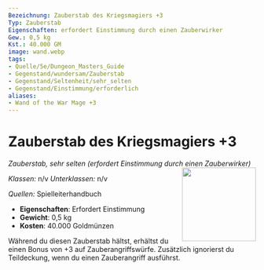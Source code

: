 ```yaml
---
Bezeichnung: Zauberstab des Kriegsmagiers +3
Typ: Zauberstab
Eigenschaften: erfordert Einstimmung durch einen Zauberwirker
Gew.: 0,5 kg
Kst.: 40.000 GM
image: wand.webp
tags:
- Quelle/5e/Dungeon_Masters_Guide
- Gegenstand/wundersam/Zauberstab
- Gegenstand/Seltenheit/sehr_selten
- Gegenstand/Einstimmung/erforderlich
aliases:
- Wand of the War Mage +3
---
```

# Zauberstab des Kriegsmagiers +3
_Zauberstab, sehr selten (erfordert Einstimmung durch einen Zauberwirker)_
<img src="wand.webp" align="right" width="150">

_Klassen:_ n/v 
_Unterklassen:_  n/v

_Quellen:_ Spielleiterhandbuch

- **Eigenschaften**: Erfordert Einstimmung
- **Gewicht**: 0,5 kg
- **Kosten**: 40.000 Goldmünzen

Während du diesen Zauberstab hältst, erhältst du einen Bonus von +3 auf Zauberangriffswürfe. Zusätzlich ignorierst du Teildeckung, wenn du einen Zauberangriff ausführst.
